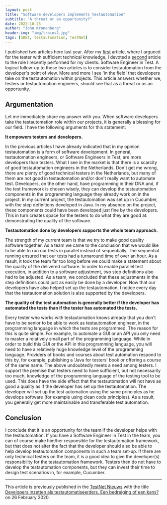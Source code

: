 ```yaml
---
layout: post
title: "Software developers implements testautomation"
subtitle: "A threat or an opportunity?"
date: 2022-10-25
author: "John Kronenberg"
header-img: "img/trains2.jpg"
tags: [SDET, testautomation, TestNet]
---
```


I published two articles here last year. After my [first](https://www.testautomate-it.com/2022/10/23/goodtesters/) article, where I argueed for the tester with sufficient technical knowledge, I devoted a [second](https://www.testautomate-it.com/2022/10/25/software-engineer-in-test/) article to the role I recently performed for my clients: Software Engineer in Test. A logical follow-up to these two articles is to consider testautomation from the developer's point of view. More and more I see 'in the field' that developers take on the testautomation within projects. This article answers whether we, testers or testautomation engineers, should see that as a threat or as an opportunity.

## Argumentation
Let me immediately share my answer with you. When software developers take the testautomation role within our projects, it is generally a blessing for our field. I have the following arguments for this statement:

**It empowers testers and developers.**

In the previous articles I have already indicated that in my opinion testautomation is a form of software development. In general, testautomation engineers, or Software Engineers in Test, are more developers than testers. What I see in the market is that there is a scarcity of good testautomation engineers in the Netherlands. Don't get me wrong, there are plenty of good technical testers in the Netherlands, but many of them are not good in testautomation and/or don't really want to automate test. Developers, on the other hand, have programming in their DNA and, if the test framework is chosen wisely, they can develop the testautomation components in the programming language they already work on in the project. In my current project, the testautomation was set up in Cucumber, with the step definitions developed in Java. In my absence on the project, these components could have been developed just fine by the developers. This in turn creates space for the testers to do what they are good at: demonstrating the quality of the software.

**Testautomation done by developers supports the whole team approach.**

The strength of my current team is that we try to make good quality software together. As a team we came to the conclusion that we would like to be able to run our tests in parallel instead of sequentially. The sequential running ensured that our tests had a turnaround time of over an hour. As a result, it took the team far too long before we could make a statement about the quality of the delivered software. In order to enable parallel test execution, in addition to a software adjustment, two step definitions also had to be adjusted. As a team, we concluded that these adjustments in the step definitions could just as easily be done by a developer. Now that our developers have also helped set up the testautomation, I notice every day that the testautomation solution is also supported by the developers.

**The quality of the test automation is generally better if the developer has automated the tests than if the tester has automated the tests.**

Every tester who works with testautomation knows already that you don't have to be senior to be able to work as testautomation engineer, in the programming language in which the tests are programmed. The reason for this is quite simple. For example, to automate a GUI or an API you only need to master a relatively small part of the programming language. While in order to build this GUI or the API in this programming language, you will need to have a relatively huge knowledge level of the programming language. Providers of books and courses about test automation respond to this by, for example, publishing a 'Java for testers' book or offering a course of the same name. The above undoubtedly meets a need among testers. I support the premise that testers need to have sufficient, but not necessarily too much, knowledge of the programming language of the testing tool to be used. This does have the side effect that the testautomation will not have as good a quality as if the developer has set up the testautomation. The developer will set up the test automation using the same principles as he develops software (for example using clean code principles). As a result, you generally get more maintainable and transferable test automation.

## Conclusion
I conclude that it is an opportunity for the team if the developer helps with the testautomation. If you have a Software Engineer in Test in the team, you can of course make him/her responsible for the testautomation framework, but that does not alter the fact that the developer should also be able to help develop testautomation components in such a team set-up. If there are only technical testers on the team, it is a good idea to give the developer(s) responsibility for the testautomation framework. Testers then do not have to develop the testautomation components, but they can invest their time to design test scenarios in, for example, Cucumber.

---

This article is previously published in the [TestNet Nieuws](https://www.testnet.org/nieuwsmagazine/) with the title [Developers inzetten als testautomatiseerders. Een bedreiging of een kans?](https://www.testnet.org/artikelen/developers-inzetten-als-testautomatiseerders-een-bedreiging-of-een-kans) on 26 February 2020.